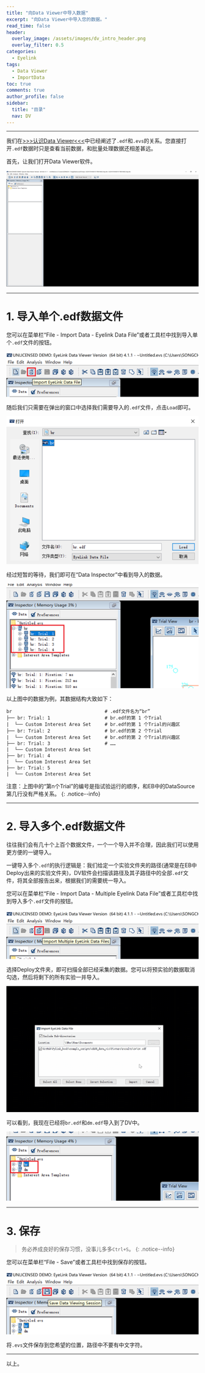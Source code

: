 ```yaml
---
title: "向Data Viewer中导入数据"
excerpt: "向Data Viewer中导入您的数据。"
read_time: false
header:
  overlay_image: /assets/images/dv_intro_header.png
  overlay_filter: 0.5
categories:
  - Eyelink
tags:
  - Data Viewer
  - ImportData
toc: true
comments: true
author_profile: false
sidebar:
  title: "目录"
  nav: DV
---
```


---

我们在[>>>认识Data Viewer<<<](/eyelink/DV_Intro/#11-菜单栏)中已经阐述了`.edf`和`.evs`的关系。您直接打开`.edf`数据时只是查看当前数据，和批量处理数据还相差甚远。

首先，让我们打开Data Viewer软件。

![dv_import_data_open_dv](/assets/images/dv_import_data_open_dv.png)

---

# 1. 导入单个.edf数据文件 

您可以在菜单栏“File - Import Data - Eyelink Data File”或者工具栏中找到导入单个`.edf`文件的按钮。

![dv_import_data_toolbar_import_one_data](/assets/images/dv_import_data_toolbar_import_one_data.png)

随后我们只需要在弹出的窗口中选择我们需要导入的`.edf`文件，点击`Load`即可。

![dv_import_data_toolbar_import_one_data_load_edf](/assets/images/dv_import_data_toolbar_import_one_data_load_edf.png)

经过短暂的等待，我们即可在“Data Inspector”中看到导入的数据。

![dv_import_data_show_imported_data](/assets/images/dv_import_data_show_imported_data.png)

以上图中的数据为例，其数据结构大致如下：

```
br                                  # .edf文件名为“br”
├── br: Trial: 1                    # br.edf的第 1 个Trial
|  └── Custom Interest Area Set     # br.edf的第 1 个Trial的兴趣区
├── br: Trial: 2                    # br.edf的第 2 个Trial
|  └── Custom Interest Area Set     # br.edf的第 2 个Trial的兴趣区
├── br: Trial: 3                    # ……
|  └── Custom Interest Area Set
├── br: Trial: 4
|  └── Custom Interest Area Set
├── br: Trial: 5
|  └── Custom Interest Area Set
```

注意：上图中的“第n个Trial”的编号是指试验运行的顺序，和EB中的DataSource第几行没有严格关系。
{: .notice--info}

---

# 2. 导入多个.edf数据文件

往往我们会有几十个上百个数据文件，一个一个导入并不合理，因此我们可以使用更方便的一键导入。

一键导入多个`.edf`的执行逻辑是：我们给定一个实验文件夹的路径(通常是在EB中Deploy出来的实验文件夹)，DV软件会扫描该路径及其子路径中的全部`.edf`文件，将其全部报告出来，根据我们的需要统一导入。

您可以在菜单栏“File - Import Data - Multiple Eyelink Data File”或者工具栏中找到导入多个`.edf`文件的按钮。

![dv_import_data_toolbar_import_multiple_data](/assets/images/dv_import_data_toolbar_import_multiple_data.png)

选择Deploy文件夹，即可扫描全部已经采集的数据。您可以将预实验的数据取消勾选，然后将剩下的所有实验一并导入。

![dv_import_data_import_multiple](/assets/images/dv_import_data_import_multiple.gif)

可以看到，我现在已经将`br.edf`和`dm.edf`导入到了DV中。

![dv_import_data_import_multiple_result](/assets/images/dv_import_data_import_multiple_result.png)

---

# 3. 保存

> 务必养成良好的保存习惯，没事儿多多`Ctrl+S`。
{: .notice--info}

您可以在菜单栏“File - Save”或者工具栏中找到保存的按钮。

![dv_import_data_save_evs](/assets/images/dv_import_data_save_evs.png)

将`.evs`文件保存到您希望的位置，路径中不要有中文字符。

---

以上。